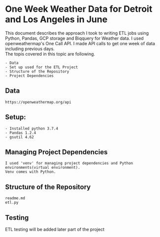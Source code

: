 # One Week Weather Data for Detroit and Los Angeles in June 

This document describes the approach I took to writing ETL jobs using Python, Pandas, GCP storage and Biqquery for Weather data.
I used openweathermap's One Call API.  I made API calls to get one week of data including previous days.  
The topis covered in this topic are following.
    
    - Data
    - Set up used for the ETL Project
    - Structure of the Repository
    - Project Dependencies
    
## Data
    https://openweathermap.org/api
## Setup:
    - Installed python 3.7.4
    - Pandas 1.2.4
    - gsutil 4.62
## Managing Project Dependencies
    I used 'venv' for managing project dependencies and Python environments(virtual environment).
    Venv comes with Python.
## Structure of the Repository
    readme.md
    etl.py
## Testing
ETL testing will be added later part of the project
    



